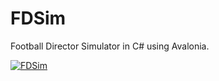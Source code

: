 # FDSim
Football Director Simulator in C# using Avalonia.

[![FDSim](https://img.youtube.com/vi/7Zp4kY8txJk/0.jpg)](https://www.youtube.com/watch?v=7Zp4kY8txJk)
